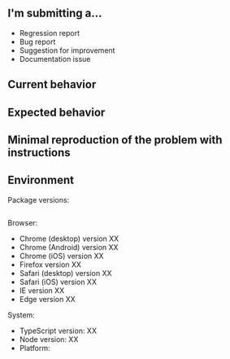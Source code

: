 <!--
  Please help us process GitHub issues faster by providing the necessary information in the template format that follows.
  We might not be able to assist with issues which lack important information.
-->

## I'm submitting a...
<!--
  Please submit:
  * Feature requests to our UserVoice Portal at https://feedback.telerik.com/kendo-angular-ui
  * Support requests to https://www.telerik.com/account/support-tickets
-->

<!--  Leave one of the following options. -->
* Regression report <!-- A behaviour that used to work and stopped working in a new release. -->
* Bug report <!-- Please search for a similar issue before you submit a bug report. -->
* Suggestion for improvement <!-- An existing feature or behavior that can be improved. --> 
* Documentation issue <!-- Missing or outdated documentation content or broken examples. -->

## Current behavior
<!--
  * Describe the current (faulty) behavior which is caused by the issue.
  * In the latest package versions, check whether this behavior still represents an issue.
-->

## Expected behavior
<!-- Describe what the desired behavior would be. -->

## Minimal reproduction of the problem with instructions
<!--
For bug reports, please provide the **STEPS TO REPRODUCE** and, if possible, a **MINIMAL DEMO** of the issue. You can use https://plnkr.co or share your project in a public repository.

  1. Find an example in [the documentation](http://www.telerik.com/kendo-angular-ui/components/) that looks similar to your case.
  2. Open it in StackBlitz by using the **OPEN IN STACKBLITZ** button.
  3. Modify the snippet, so that the issue is reproducible in it. Try to include the minimum possible amount of code.
  4. Save the snippet by using the blue **FORK** button at the top.
  5. Copy the link from the address bar of the browser.
-->

## Environment

Package versions:
<!--
  Paste the output from "npm ls --depth 0" in the code block below.
  Omit this step if the problem is reproducible on our demo site.
-->
```

```

Browser:
<!-- Leave only the browsers that you tested the issue with. -->
- Chrome (desktop) version XX
- Chrome (Android) version XX
- Chrome (iOS) version XX
- Firefox version XX
- Safari (desktop) version XX
- Safari (iOS) version XX
- IE version XX
- Edge version XX

System:
- TypeScript version: XX <!-- run tsc --version -->
- Node version: XX  <!-- run "node --version" and "npm --version"-->
- Platform:  <!-- Mac, Linux, Windows -->

<!-- Add any additional information that might be relevant. -->
